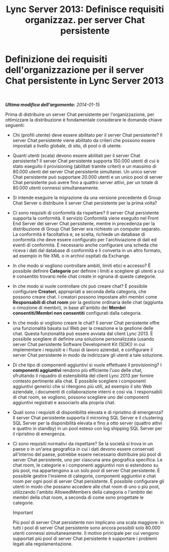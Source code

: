 ﻿---
title: "Lync Server 2013: Definisce requisiti organizzaz. per server Chat persistente"
TOCTitle: Definizione dei requisiti dell'organizzazione per il server Chat persistente
ms:assetid: 568674fb-c08a-4170-ac38-e2f8428c69e0
ms:mtpsurl: https://technet.microsoft.com/it-it/library/Gg398372(v=OCS.15)
ms:contentKeyID: 49300616
ms.date: 08/24/2015
mtps_version: v=OCS.15
ms.translationtype: HT
---

# Definizione dei requisiti dell'organizzazione per il server Chat persistente in Lync Server 2013

 

_**Ultima modifica dell'argomento:** 2014-01-15_

Prima di distribuire un server Chat persistente per l'organizzazione, per ottimizzare la distribuzione è fondamentale considerare le domande chiave seguenti:

  - Chi (profili utente) deve essere abilitato per il server Chat persistente? Il server Chat persistente viene abilitato da criteri che possono essere impostati a livello globale, di sito, di pool o di utente.

  - Quanti utenti (scala) devono essere abilitati per il server Chat persistente? Il server Chat persistente supporta 150.000 utenti di cui è stato eseguito il provisioning (abilitati tramite criteri) e un massimo di 80.000 utenti del server Chat persistente simultanei. Un unico server Chat persistente può supportare 20.000 utenti e un unico pool di server Chat persistente può avere fino a quattro server attivi, per un totale di 80.000 utenti connessi simultaneamente.

  - Si intende eseguire la migrazione da una versione precedente di Group Chat Server o distribuire il server Chat persistente per la prima volta?

  - Ci sono requisiti di conformità da rispettare? Il server Chat persistente supporta la conformità. Il servizio Conformità viene eseguito nel Front End Server del server Chat persistente, mentre in precedenza per la distribuzione di Group Chat Server era richiesto un computer separato. La conformità è facoltativa e, se scelta, richiede un database di conformità che deve essere configurato per l'archiviazione di dati ed eventi di conformità. È necessario anche configurare una scheda che riceva i dati dal database di conformità e li converta in un altro formato, ad esempio in file XML o in archivi ospitati da Exchange.

  - In che modo si vogliono controllare ambiti, limiti etici e accesso? È possibile definire **Categorie** per definire i limiti e scegliere gli utenti a cui è consentito trovarsi nelle chat create in ognuna di queste categorie.

  - In che modo si vuole controllare chi può creare chat? È possibile configurare **Creatori**, appropriati a seconda della categoria, che possono creare chat. I creatori possono impostare altri membri come **Responsabili di chat room** per la gestione ordinaria delle chat (aggiunta o rimozione di membri), in base all'ambito dei **Membri consentiti/Membri non consentiti** configurati dalla categoria.

  - In che modo si vogliono creare le chat? Il server Chat persistente offre una funzionalità basata sul Web per la creazione e la gestione delle chat. Questa funzionalità può essere avviata dal client Lync 2013. È possibile scegliere di definire una soluzione personalizzata (usando server Chat persistente Software Development Kit (SDK)) in cui implementare i requisiti e i flussi di lavoro aziendali, e configurare il server Chat persistente in modo da indirizzare gli utenti a tale soluzione.

  - Di che tipo di componenti aggiuntivi si vuole effettuare il provisioning? I **componenti aggiuntivi** rendono più efficiente l'uso delle chat, sfruttando il riquadro di estensibilità del client Lync 2013 per fornire contesto pertinente alla chat. È possibile scegliere i componenti aggiuntivi generici che si ritengono più utili, ad esempio il sito Web aziendale, i documenti di collaborazione interni e così via. I responsabili di chat room, se vogliono, possono scegliere uno dei componenti aggiuntivi registrati e associarlo alla propria chat.

  - Quali sono i requisiti di disponibilità elevata e di ripristino di emergenza? Il server Chat persistente supporta il mirroring SQL Server e il clustering SQL Server per la disponibilità elevata e fino a otto server (quattro attivi e quattro in standby) in un pool esteso con log shipping SQL Server per il ripristino di emergenza.

  - Ci sono requisiti normativi da rispettare? Se la società si trova in un paese o in un'area geografica in cui i dati devono essere conservati all'interno del paese, potrebbe essere necessario distribuire più pool di server Chat persistente, uno per ciascuna area geografica specifica. Le chat room, le categorie e i componenti aggiuntivi non si estendono su più pool, ma appartengono a un solo pool di server Chat persistente. È possibile gestire l'insieme di categorie, componenti aggiuntivi e chat room per ogni pool di server Chat persistente. È possibile configurare gli utenti in modo che possano accedere alle chat room di uno o più pool, utilizzando l'ambito AllowedMembers della categoria o l'ambito dei membri della chat room, a seconda di come sono progettate le categorie.
    
    > [!IMPORTANT]  
    > Più pool di server Chat persistente non implicano una scala maggiore: in tutti i pool di server Chat persistente sono ancora possibili solo 80.000 utenti connessi simultaneamente. Il motivo principale per cui vengono supportati più pool di server Chat persistente è supportare i problemi legati alla regolamentazione.
